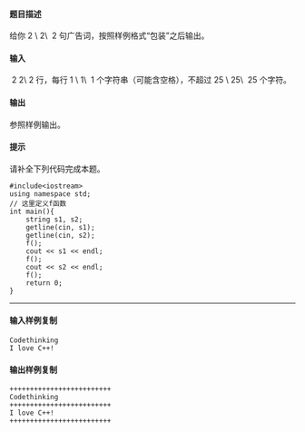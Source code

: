 #### 题目描述

给你 2 \\ 2\\  2 句广告词，按照样例格式“包装”之后输出。

#### 输入

 2 2\\ 2 行，每行 1 \\ 1\\  1 个字符串（可能含空格），不超过 25 \\ 25\\  25 个字符。

#### 输出

参照样例输出。

#### 提示

请补全下列代码完成本题。
```
#include<iostream>
using namespace std;
// 这里定义f函数
int main(){
    string s1, s2;
    getline(cin, s1);
    getline(cin, s2);
    f();
    cout << s1 << endl;
    f();
    cout << s2 << endl;
    f();
    return 0;
}
```
___

#### 输入样例复制

```
Codethinking
I love C++!
```

#### 输出样例复制

```
+++++++++++++++++++++++++
Codethinking
+++++++++++++++++++++++++
I love C++!
+++++++++++++++++++++++++
```